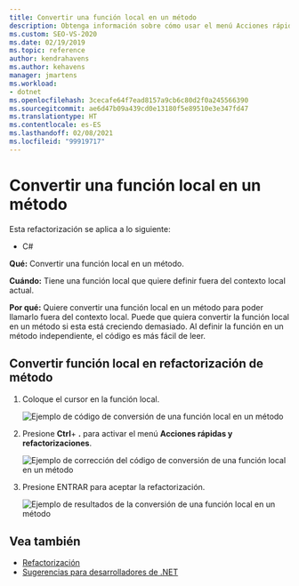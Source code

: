 ```yaml
---
title: Convertir una función local en un método
description: Obtenga información sobre cómo usar el menú Acciones rápidas y refactorizaciones para convertir una función local en un método.
ms.custom: SEO-VS-2020
ms.date: 02/19/2019
ms.topic: reference
author: kendrahavens
ms.author: kehavens
manager: jmartens
ms.workload:
- dotnet
ms.openlocfilehash: 3cecafe64f7ead8157a9cb6c80d2f0a245566390
ms.sourcegitcommit: ae6d47b09a439cd0e13180f5e89510e3e347fd47
ms.translationtype: HT
ms.contentlocale: es-ES
ms.lasthandoff: 02/08/2021
ms.locfileid: "99919717"
---
```

# <a name="convert-a-local-function-to-a-method"></a>Convertir una función local en un método

Esta refactorización se aplica a lo siguiente:

- C#

**Qué:** Convertir una función local en un método.

**Cuándo:** Tiene una función local que quiere definir fuera del contexto local actual.

**Por qué:** Quiere convertir una función local en un método para poder llamarlo fuera del contexto local. Puede que quiera convertir la función local en un método si esta está creciendo demasiado. Al definir la función en un método independiente, el código es más fácil de leer.

## <a name="convert-local-function-to-method-refactoring"></a>Convertir función local en refactorización de método

1. Coloque el cursor en la función local.

    ![Ejemplo de código de conversión de una función local en un método](media/convert-local-function-to-method.png)

2. Presione **Ctrl**+ **.** para activar el menú **Acciones rápidas y refactorizaciones**.

    ![Ejemplo de corrección del código de conversión de una función local en un método](media/convert-local-function-to-method-codefix.png)

2. Presione ENTRAR para aceptar la refactorización.

    ![Ejemplo de resultados de la conversión de una función local en un método](media/convert-local-function-to-method-result.png)

## <a name="see-also"></a>Vea también

- [Refactorización](../refactoring-in-visual-studio.md)
- [Sugerencias para desarrolladores de .NET](../csharp-developer-productivity.md)
